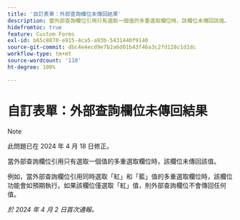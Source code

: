 ```yaml
---
title: '自訂表單：外部查詢欄位未傳回結果'
description: 當外部查詢欄位引用只有選取一個值的多重選取欄位時，該欄位未傳回該值。
hidefromtoc: true
feature: Custom Forms
exl-id: b65c8870-e915-4ca5-a93b-5431440f9140
source-git-commit: dbc4e4ecd9e7b2a6d01b43f46a3c2fd128c1d1dc
workflow-type: tm+mt
source-wordcount: '110'
ht-degree: 100%

---
```


# 自訂表單：外部查詢欄位未傳回結果

>[!NOTE]
>
>此問題已在 2024 年 4 月 18 日修正。

當外部查詢欄位引用只有選取一個值的多重選取欄位時，該欄位未傳回該值。

例如，當外部查詢欄位引用同時選取「紅」和「藍」值的多重選取欄位時，該欄位功能會如預期執行。如果該欄位僅選取「紅」值，則外部查詢欄位不會傳回任何值。

_於 2024 年 4 月 2 日首次通報。_
